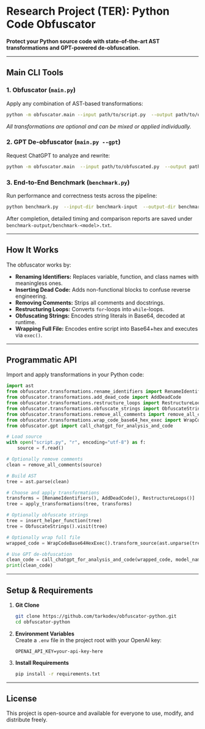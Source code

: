 # Research Project (TER): Python Code Obfuscator

**Protect your Python source code with state-of-the-art AST transformations and GPT-powered de-obfuscation.**

---

## Main CLI Tools

### 1. Obfuscator (`main.py`)

Apply any combination of AST-based transformations:

```bash
python -m obfuscator.main --input path/to/script.py  --output path/to/obfuscated.py --transformations remove_all_comments rename_identifiers add_dead_code restructure_loops obfuscate_strings wrap_base64_hex_exec
```

_All transformations are optional and can be mixed or applied individually._

### 2. GPT De-obfuscator (`main.py --gpt`)

Request ChatGPT to analyze and rewrite:

```bash
python -m obfuscator.main  --input path/to/obfuscated.py  --output path/to/deobfuscated.py  --gpt  --model gpt-4o
```

### 3. End-to-End Benchmark (`benchmark.py`)

Run performance and correctness tests across the pipeline:

```bash
python benchmark.py  --input-dir benchmark-input  --output-dir benchmark-output  --models gpt-4o o4-mini
```

After completion, detailed timing and comparison reports are saved under `benchmark-output/benchmark-<model>.txt`.

---

## How It Works

The obfuscator works by:

- **Renaming Identifiers:** Replaces variable, function, and class names with meaningless ones.  
- **Inserting Dead Code:** Adds non-functional blocks to confuse reverse engineering.  
- **Removing Comments:** Strips all comments and docstrings.  
- **Restructuring Loops:** Converts `for`-loops into `while`-loops.  
- **Obfuscating Strings:** Encodes string literals in Base64, decoded at runtime.  
- **Wrapping Full File:** Encodes entire script into Base64+hex and executes via `exec()`.

---

## Programmatic API

Import and apply transformations in your Python code:

```python
import ast
from obfuscator.transformations.rename_identifiers import RenameIdentifiers
from obfuscator.transformations.add_dead_code import AddDeadCode
from obfuscator.transformations.restructure_loops import RestructureLoops
from obfuscator.transformations.obfuscate_strings import ObfuscateStrings, insert_helper_function
from obfuscator.transformations.remove_all_comments import remove_all_comments
from obfuscator.transformations.wrap_code_base64_hex_exec import WrapCodeBase64HexExec
from obfuscator.gpt import call_chatgpt_for_analysis_and_code

# Load source
with open("script.py", "r", encoding="utf-8") as f:
    source = f.read()

# Optionally remove comments
clean = remove_all_comments(source)

# Build AST
tree = ast.parse(clean)

# Choose and apply transformations
transforms = [RenameIdentifiers(), AddDeadCode(), RestructureLoops()]
tree = apply_transformations(tree, transforms)

# Optionally obfuscate strings
tree = insert_helper_function(tree)
tree = ObfuscateStrings().visit(tree)

# Optionally wrap full file
wrapped_code = WrapCodeBase64HexExec().transform_source(ast.unparse(tree))

# Use GPT de-obfuscation
clean_code = call_chatgpt_for_analysis_and_code(wrapped_code, model_name="gpt-4o")
print(clean_code)
```

---

## Setup & Requirements

1. **Git Clone**  
   ```bash
   git clone https://github.com/tarkodev/obfuscator-python.git
   cd obfuscator-python
   ```

2. **Environment Variables**  
   Create a `.env` file in the project root with your OpenAI key:  
   ```
   OPENAI_API_KEY=your-api-key-here
   ```

3. **Install Requirements**  
   ```bash
   pip install -r requirements.txt
   ```

---

## License

This project is open-source and available for everyone to use, modify, and distribute freely.
